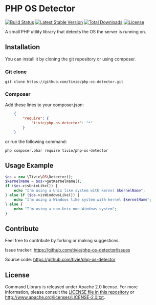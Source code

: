 PHP OS Detector
===============
[![Build Status](https://travis-ci.org/tivie/php-os-detector.svg?branch=master)](https://travis-ci.org/tivie/php-os-detector) [![Latest Stable Version](https://poser.pugx.org/tivie/php-os-detector/v/stable.svg)](https://packagist.org/packages/tivie/php-os-detector) [![Total Downloads](https://poser.pugx.org/tivie/php-os-detector/downloads.svg)](https://packagist.org/packages/tivie/php-os-detector) [![License](https://poser.pugx.org/tivie/php-os-detector/license.svg)](https://packagist.org/packages/tivie/php-os-detector)

A small PHP utility library that detects the OS the server is running on.

## Installation
You can install it by cloning the git repository or using composer.

### Git clone

    git clone https://github.com/tivie/php-os-detector.git

### Composer
Add these lines to your composer.json:
```json
    {
        "require": {
            "tivie/php-os-detector": "*"
        }
    }
```
or run the following command:

    php composer.phar require tivie/php-os-detector


## Usage Example

```php
$os = new \Tivie\OS\Detector();
$kernelName = $os->getKernelName();
if ($os->isUnixLike()) {
    echo "I'm using a Unix like system with kernel $kernelName";
} else if ($os->isWindowsLike()) {
    echo "I'm using a Windows like system with kernel $kernelName";
} else {
    echo "I'm using a non-Unix non-Windows system";
}
```

## Contribute
Feel free to contribute by forking or making suggestions.

Issue tracker: https://github.com/tivie/php-os-detector/issues

Source code: https://github.com/tivie/php-os-detector


## License
Command Library is released under Apache 2.0 license. For more information, please consult
the [LICENSE file in this repository](https://github.com/tivie/php-os-detector/blob/master/LICENSE) or
http://www.apache.org/licenses/LICENSE-2.0.txt.